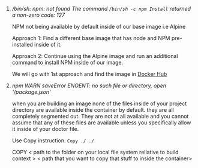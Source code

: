 1.  _/bin/sh: npm: not found_
    _The command `/bin/sh -c npm Install` returned a non-zero code: 127_

    NPM not being available by default inside of our base image i.e Alpine

    Approach 1: Find a different base image that has node and NPM pre-installed inside of it.

    Approach 2: Continue using the Alpine image and run an additional command to install NPM inside of our image.

    We will go with 1st approach and find the image in [Docker Hub](https://hub.docker.com/)


2.  _npm WARN saveError ENOENT: no such file or directory, open '/package.json'_

    when you are building an image none of the files inside of your project directory are available inside the container by default. they are all completely segmented out. They are not at all available and you cannot assume that any of these files are available unless you specifically allow it inside of your doctor file.

    Use Copy instruction.
    `Copy ./ ./`

    COPY < path to the folder on your local file system rellative to build context > < path that you want to copy that stuff to inside the container>

